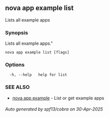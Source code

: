 ## nova app example list

Lists all example apps

### Synopsis

Lists all example apps."

```
nova app example list [flags]
```

### Options

```
  -h, --help   help for list
```

### SEE ALSO

* [nova app example](nova_app_example.md)	 - List or get example apps

###### Auto generated by spf13/cobra on 30-Apr-2025

